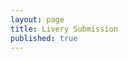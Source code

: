 ```yaml
---
layout: page
title: Livery Submission
published: true
---
```


<script>(function(t,e,s,n){var o,a,c;t.SMCX=t.SMCX||[],e.getElementById(n)||(o=e.getElementsByTagName(s),a=o[o.length-1],c=e.createElement(s),c.type="text/javascript",c.async=!0,c.id=n,c.src=["https:"===location.protocol?"https://":"http://","widget.surveymonkey.com/collect/website/js/tRaiETqnLgj758hTBazgdxPVylRSsvhAlIroXN1gOno0M1K5LzsZVPA5TXv0PRWo.js"].join(""),a.parentNode.insertBefore(c,a))})(window,document,"script","smcx-sdk");</script>